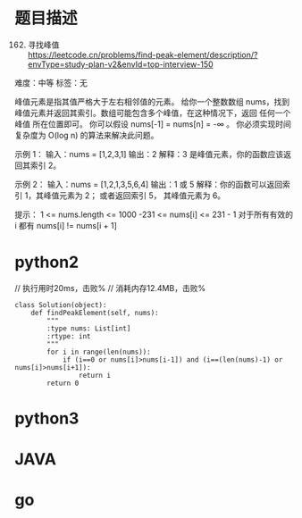 # 题目描述

162. 寻找峰值  
https://leetcode.cn/problems/find-peak-element/description/?envType=study-plan-v2&envId=top-interview-150  

难度：中等
标签：无

峰值元素是指其值严格大于左右相邻值的元素。
给你一个整数数组 nums，找到峰值元素并返回其索引。数组可能包含多个峰值，在这种情况下，返回 任何一个峰值 所在位置即可。
你可以假设 nums[-1] = nums[n] = -∞ 。
你必须实现时间复杂度为 O(log n) 的算法来解决此问题。

示例 1：
输入：nums = [1,2,3,1]
输出：2
解释：3 是峰值元素，你的函数应该返回其索引 2。

示例 2：
输入：nums = [1,2,1,3,5,6,4]
输出：1 或 5 
解释：你的函数可以返回索引 1，其峰值元素为 2；
     或者返回索引 5， 其峰值元素为 6。

提示：
1 <= nums.length <= 1000
-231 <= nums[i] <= 231 - 1
对于所有有效的 i 都有 nums[i] != nums[i + 1]

# python2

// 执行用时20ms，击败%
// 消耗内存12.4MB，击败%
```
class Solution(object):
    def findPeakElement(self, nums):
        """
        :type nums: List[int]
        :rtype: int
        """
        for i in range(len(nums)):
            if (i==0 or nums[i]>nums[i-1]) and (i==(len(nums)-1) or nums[i]>nums[i+1]):
                return i
        return 0
```

# python3 

# JAVA

# go
